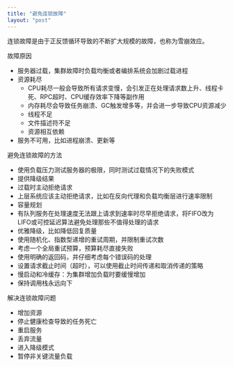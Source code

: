 ```yaml
---
title: "避免连锁故障"
layout: "post"
---
```


连锁故障是由于正反馈循环导致的不断扩大规模的故障，也称为雪崩效应。

故障原因

* 服务器过载，集群故障时负载均衡或者编排系统会加剧过载进程
* 资源耗尽
  * CPU耗尽一般会导致所有请求变慢，会引发正在处理请求数上升、线程卡死、RPC超时、CPU缓存效率下降等副作用
  * 内存耗尽会导致任务崩溃、GC触发增多等，并会进一步导致CPU资源减少
  * 线程不足
  * 文件描述符不足
  * 资源相互依赖
* 服务不可用，比如进程崩溃、更新等

避免连锁故障的方法

* 使用负载压力测试服务器的极限，同时测试过载情况下的失败模式
* 提供降级结果
* 过载时主动拒绝请求
* 上层系统应该主动拒绝请求，比如在反向代理和负载均衡层进行速率限制
* 容量规划
* 有队列服务在处理速度无法跟上请求到速率时尽早拒绝请求，将FIFO改为LIFO或可控延迟算法避免处理那些不值得处理的请求
* 优雅降级，比如降低回复质量
* 使用随机化、指数型递增的重试周期，并限制重试次数
* 考虑一个全局重试预算，预算耗尽直接失败
* 使用明确的返回码，并仔细考虑每个错误码的处理
* 设置请求截止时间（超时），可以使用截止时间传递和取消传递的策略
* 慢启动和冷缓存：为集群增加负载时要缓慢增加
* 保持调用栈永远向下

解决连锁故障问题

* 增加资源
* 停止健康检查导致的任务死亡
* 重启服务
* 丢弃流量
* 进入降级模式
* 暂停非关键流量负载
